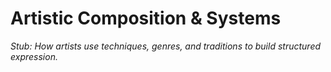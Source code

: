 # Artistic Composition & Systems

*Stub: How artists use techniques, genres, and traditions to build structured expression.*
